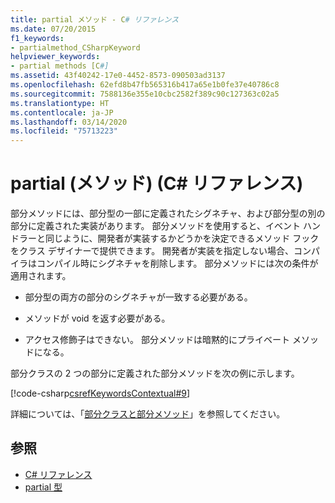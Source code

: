 ```yaml
---
title: partial メソッド - C# リファレンス
ms.date: 07/20/2015
f1_keywords:
- partialmethod_CSharpKeyword
helpviewer_keywords:
- partial methods [C#]
ms.assetid: 43f40242-17e0-4452-8573-090503ad3137
ms.openlocfilehash: 62efd8b47fb565316b417a65e1b0fe37e40786c8
ms.sourcegitcommit: 7588136e355e10cbc2582f389c90c127363c02a5
ms.translationtype: HT
ms.contentlocale: ja-JP
ms.lasthandoff: 03/14/2020
ms.locfileid: "75713223"
---
```

# <a name="partial-method-c-reference"></a>partial (メソッド) (C# リファレンス)

部分メソッドには、部分型の一部に定義されたシグネチャ、および部分型の別の部分に定義された実装があります。 部分メソッドを使用すると、イベント ハンドラーと同じように、開発者が実装するかどうかを決定できるメソッド フックをクラス デザイナーで提供できます。 開発者が実装を指定しない場合、コンパイラはコンパイル時にシグネチャを削除します。 部分メソッドには次の条件が適用されます。

- 部分型の両方の部分のシグネチャが一致する必要がある。

- メソッドが void を返す必要がある。

- アクセス修飾子はできない。 部分メソッドは暗黙的にプライベート メソッドになる。

部分クラスの 2 つの部分に定義された部分メソッドを次の例に示します。

[!code-csharp[csrefKeywordsContextual#9](~/samples/snippets/csharp/VS_Snippets_VBCSharp/csrefKeywordsContextual/CS/csrefKeywordsContextual.cs#9)]

詳細については、「[部分クラスと部分メソッド](../../programming-guide/classes-and-structs/partial-classes-and-methods.md)」を参照してください。

## <a name="see-also"></a>参照

- [C# リファレンス](../index.md)
- [partial 型](partial-type.md)
